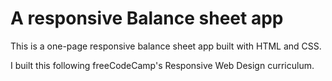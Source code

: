 # A responsive Balance sheet app

This is a one-page responsive balance sheet app built with HTML and CSS.


I built this following freeCodeCamp's Responsive Web Design curriculum.
